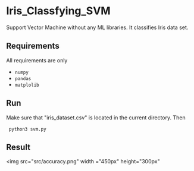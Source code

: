 # Iris_Classfying_SVM
Support Vector Machine without any ML libraries. It classifies Iris data set.

Requirements
---------------------
All requirements are only 
* ```numpy```
* ```pandas```
* ```matplolib```

Run
---------------------
Make sure that "iris_dataset.csv" is located in the current directory. Then
<pre><code> python3 svm.py </pre></code>

Result
---------------------
<img src="src/accuracy.png" width ="450px" height="300px" </img>
